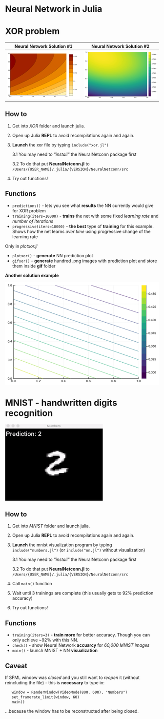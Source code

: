 # Neural Network in Julia

# XOR problem
Neural Network Solution #1     |  Neural Network Solution #2
:-----------------------------:|:-------------------------------:
![solution1](XOR/gif/xor1.gif) |  ![solution2](XOR/gif/xor2.gif)
## How to
1. Get into _XOR_ folder and launch julia.  
2. Open up Julia **REPL** to avoid recompilations again and again.
3. **Launch** the xor file by typing `include("xor.jl")`

   3.1 You may need to _"install"_ the NeuralNetconn package first

   3.2 To do that put **NeuralNetconn.jl** to `/Users/{USER_NAME}/.julia/{VERSION}/NeuralNetconn/src`
   
4. Try out functions!

## Functions
+ `predictions()` - lets you see what **results** the NN currently would give for XOR problem
+ `training(iters=10000)` - **trains** the net with some fixed _learning rate_ and _number of iterations_
+ `progressive(iters=10000)` - **the best** type of **training** for this example. Shows how the net learns _over time_ using progressive change of the learning rate

Only in _plotxor.jl_

+ `plotxor()` - **generate** NN prediction plot
+ `gifxor()` - **generate** hundred .png images with prediction plot and store them inside **gif** folder

**Another solution example**

![xor_lines](XOR/gif/xor3.gif)

# MNIST - handwritten digits recognition
![mnist](MNIST/gif/mnist.gif)
## How to
1. Get into _MNIST_ folder and launch julia.
2. Open up Julia **REPL** to avoid recompilations again and again.
3. **Launch** the mnist visualization program by typing `include("numbers.jl")` (or `include("nn.jl")` without visualization)

   3.1 You may need to _"install"_ the NeuralNetconn package first

   3.2 To do that put **NeuralNetconn.jl** to `/Users/{USER_NAME}/.julia/{VERSION}/NeuralNetconn/src`
   
4. Call `main()` function
5. Wait until 3 trainings are complete (this usually gets to 92% prediction accuracy)
6. Try out functions!

## Functions
+ `training(iters=3)` - **train more** for better accuracy. Though you can only achieve ~92% with this NN.
+ `check()` - show Neural Network **accuarcy** for _60,000 MNIST images_
+ `main()` - launch MNIST + NN **visualization**

## Caveat
If SFML window was _closed_ and you still want to _reopen_ it (without reincluding the file) - this is **necessary** to type in:  
```
   window = RenderWindow(VideoMode(800, 600), "Numbers")
   set_framerate_limit(window, 60)
   main()
```
...because the window has to be reconstructed after being closed.  
